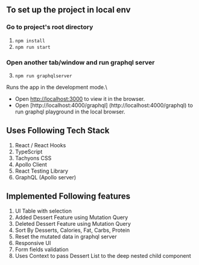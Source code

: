 ## To set up the project in local env
### Go to project's root directory
1. `npm install`
2. `npm run start`
### Open another tab/window and run graphql server
3. `npm run graphqlserver`

Runs the app in the development mode.\
- Open [http://localhost:3000](http://localhost:3000) to view it in the browser.
- Open [http://localhost:4000/graphql] (http://localhost:4000/graphql) to run graphql playground in the local browser.


## Uses Following Tech Stack
1. React / React Hooks
2. TypeScript
3. Tachyons CSS
4. Apollo Client
5. React Testing Library
6. GraphQL (Apollo server)
## Implemented Following features
1. UI Table with selection 
2. Added Dessert Feature using Mutation Query
3. Deleted Dessert Feature using Mutation Query
4. Sort By Desserts, Calories, Fat, Carbs, Protein
5. Reset the mutated data in graphql server
6. Responsive UI
7. Form fields validation
8. Uses Context to pass Dessert List to the deep nested child component

